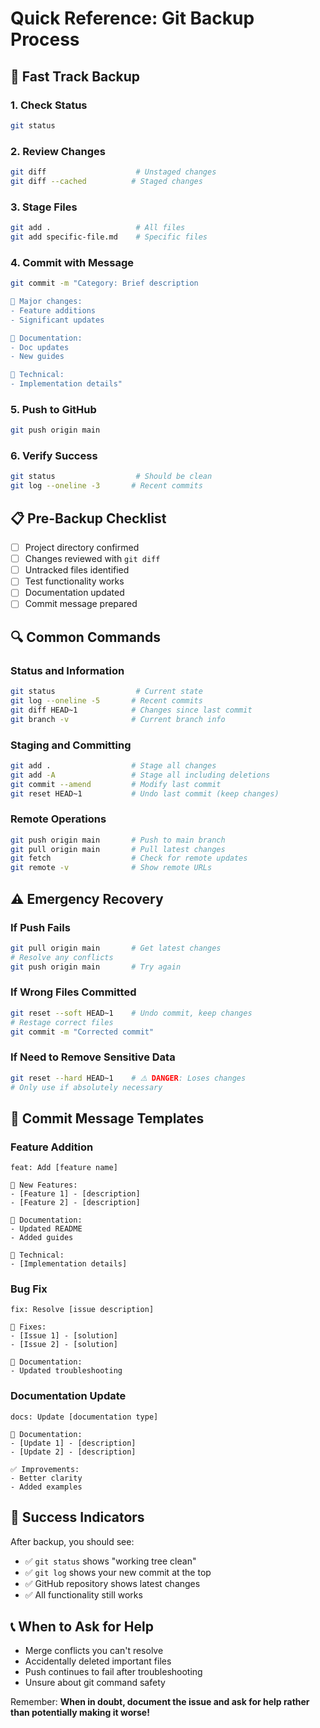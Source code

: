 # Quick Reference: Git Backup Process

## 🚀 Fast Track Backup

### 1. Check Status
```bash
git status
```

### 2. Review Changes
```bash
git diff                    # Unstaged changes
git diff --cached          # Staged changes
```

### 3. Stage Files
```bash
git add .                   # All files
git add specific-file.md    # Specific files
```

### 4. Commit with Message
```bash
git commit -m "Category: Brief description

🚀 Major changes:
- Feature additions
- Significant updates

📝 Documentation:
- Doc updates
- New guides

🔧 Technical:
- Implementation details"
```

### 5. Push to GitHub
```bash
git push origin main
```

### 6. Verify Success
```bash
git status                  # Should be clean
git log --oneline -3       # Recent commits
```

## 📋 Pre-Backup Checklist

- [ ] Project directory confirmed
- [ ] Changes reviewed with `git diff`
- [ ] Untracked files identified
- [ ] Test functionality works
- [ ] Documentation updated
- [ ] Commit message prepared

## 🔍 Common Commands

### Status and Information
```bash
git status                  # Current state
git log --oneline -5       # Recent commits
git diff HEAD~1            # Changes since last commit
git branch -v              # Current branch info
```

### Staging and Committing
```bash
git add .                  # Stage all changes
git add -A                 # Stage all including deletions
git commit --amend         # Modify last commit
git reset HEAD~1           # Undo last commit (keep changes)
```

### Remote Operations
```bash
git push origin main       # Push to main branch
git pull origin main       # Pull latest changes
git fetch                  # Check for remote updates
git remote -v              # Show remote URLs
```

## ⚠️ Emergency Recovery

### If Push Fails
```bash
git pull origin main       # Get latest changes
# Resolve any conflicts
git push origin main       # Try again
```

### If Wrong Files Committed
```bash
git reset --soft HEAD~1    # Undo commit, keep changes
# Restage correct files
git commit -m "Corrected commit"
```

### If Need to Remove Sensitive Data
```bash
git reset --hard HEAD~1    # ⚠️ DANGER: Loses changes
# Only use if absolutely necessary
```

## 📝 Commit Message Templates

### Feature Addition
```
feat: Add [feature name]

🚀 New Features:
- [Feature 1] - [description]
- [Feature 2] - [description]

📝 Documentation:
- Updated README
- Added guides

🔧 Technical:
- [Implementation details]
```

### Bug Fix
```
fix: Resolve [issue description]

🐛 Fixes:
- [Issue 1] - [solution]
- [Issue 2] - [solution]

📝 Documentation:
- Updated troubleshooting
```

### Documentation Update
```
docs: Update [documentation type]

📝 Documentation:
- [Update 1] - [description]
- [Update 2] - [description]

✅ Improvements:
- Better clarity
- Added examples
```

## 🎯 Success Indicators

After backup, you should see:
- ✅ `git status` shows "working tree clean"
- ✅ `git log` shows your new commit at the top
- ✅ GitHub repository shows latest changes
- ✅ All functionality still works

## 📞 When to Ask for Help

- Merge conflicts you can't resolve
- Accidentally deleted important files
- Push continues to fail after troubleshooting
- Unsure about git command safety

Remember: **When in doubt, document the issue and ask for help rather than potentially making it worse!**